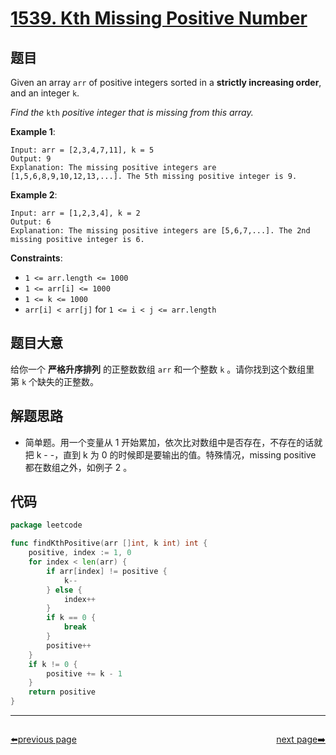 # [1539. Kth Missing Positive Number](https://leetcode.com/problems/kth-missing-positive-number/)

## 题目

Given an array `arr` of positive integers sorted in a **strictly increasing order**, and an integer `k`.

*Find the* `kth` *positive integer that is missing from this array.*

**Example 1**:

```
Input: arr = [2,3,4,7,11], k = 5
Output: 9
Explanation: The missing positive integers are [1,5,6,8,9,10,12,13,...]. The 5th missing positive integer is 9.
```

**Example 2**:

```
Input: arr = [1,2,3,4], k = 2
Output: 6
Explanation: The missing positive integers are [5,6,7,...]. The 2nd missing positive integer is 6.
```

**Constraints**:

- `1 <= arr.length <= 1000`
- `1 <= arr[i] <= 1000`
- `1 <= k <= 1000`
- `arr[i] < arr[j]` for `1 <= i < j <= arr.length`

## 题目大意

给你一个 **严格升序排列** 的正整数数组 `arr` 和一个整数 `k` 。请你找到这个数组里第 `k` 个缺失的正整数。

## 解题思路

- 简单题。用一个变量从 1 开始累加，依次比对数组中是否存在，不存在的话就把 k - -，直到 k 为 0 的时候即是要输出的值。特殊情况，missing positive 都在数组之外，如例子 2 。

## 代码

```go
package leetcode

func findKthPositive(arr []int, k int) int {
	positive, index := 1, 0
	for index < len(arr) {
		if arr[index] != positive {
			k--
		} else {
			index++
		}
		if k == 0 {
			break
		}
		positive++
	}
	if k != 0 {
		positive += k - 1
	}
	return positive
}
```



----------------------------------------------
<div style="display: flex;justify-content: space-between;align-items: center;">
<p><a href="https://books.halfrost.com/leetcode/ChapterFour/1500~1599/1518.Water-Bottles/">⬅️previous page</a></p>
<p><a href="https://books.halfrost.com/leetcode/ChapterFour/1500~1599/1551.Minimum-Operations-to-Make-Array-Equal/">next page➡️</a></p>
</div>
